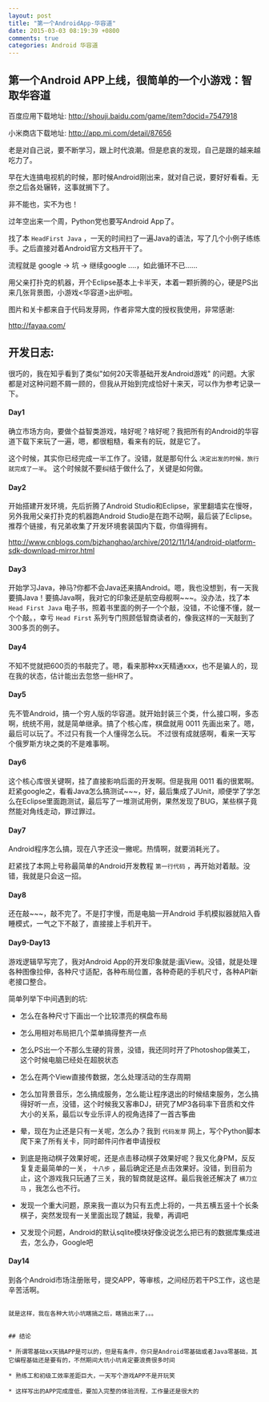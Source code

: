 ```yaml
---
layout: post
title: "第一个AndroidApp-华容道"
date: 2015-03-03 08:19:39 +0800
comments: true
categories: Android 华容道
---
```


## 第一个Android APP上线，很简单的一个小游戏：智取华容道

百度应用下载地址:
http://shouji.baidu.com/game/item?docid=7547918

小米商店下载地址:
http://app.mi.com/detail/87656


老是对自己说，要不断学习，跟上时代浪潮。但是悲哀的发现，自己是跟的越来越吃力了。

早在大连搞电视机的时候，那时候Android刚出来，就对自己说，要好好看看。无奈之后各处辗转，这事就搁下了。

非不能也，实不为也！

过年空出来一个周，Python党也要写Android App了。

找了本 `HeadFirst Java` ，一天的时间扫了一遍Java的语法，写了几个小例子练练手。之后直接对着Android官方文档开干了。

流程就是 google -> 坑 -> 继续google ....，如此循环不已......

用父亲打扑克的机器，开个Eclipse基本上卡半天，本着一颗折腾的心，硬是PS出来几张背景图，小游戏<华容道>出炉啦。

图片和关卡都来自于代码发芽网，作者非常大度的授权我使用，非常感谢:

http://fayaa.com/


## 开发日志:

很巧的，我在知乎看到了类似"如何20天零基础开发Android游戏" 的问题。大家都是对这种问题不屑一顾的，但我从开始到完成恰好十来天，可以作为参考记录一下。

#### Day1

确立市场方向，要做个益智类游戏，啥好呢？啥好呢？我把所有的Android的华容道下载下来玩了一遍，嗯，都很粗糙，看来有的玩，就是它了。

这个时候，其实你已经完成一半工作了。没错，就是那句什么 `决定出发的时候，旅行就完成了一半`。 这个时候就不要纠结于做什么了，关键是如何做。


#### Day2

开始搭建开发环境，先后折腾了Android Studio和Eclipse，家里翻墙实在慢呀，另外我用父亲打扑克的机器跑Android Studio是在跑不动啊，最后装了Eclipse。推荐个链接，有兄弟收集了开发环境套装国内下载，你值得拥有。

http://www.cnblogs.com/bjzhanghao/archive/2012/11/14/android-platform-sdk-download-mirror.html

#### Day3

开始学习Java，神马?你都不会Java还来搞Android。嗯，我也没想到，有一天我要搞Java！要搞Java啊，我对它的印象还是航空母舰啊~~~。没办法，找了本 `Head First Java` 电子书，照着书里面的例子一个个敲，没错，不论懂不懂，就一个个敲。，幸亏 `Head First` 系列专门照顾低智商读者的，像我这样的一天敲到了300多页的例子。

#### Day4

不知不觉就把600页的书敲完了。嗯，看来那种xx天精通xxx，也不是骗人的，现在我的状态，估计能出去忽悠一些HR了。

#### Day5

先不管Android，搞一个穷人版的华容道。就开始封装三个类，什么接口啊，多态啊，统统不用，就是简单继承。搞了个核心库，棋盘就用 0011 先画出来了。嗯，最后可以玩了。不过只有我一个人懂得怎么玩。 不过很有成就感啊，看来一天写个俄罗斯方块之类的不是难事啊。

#### Day6

这个核心库很关键啊，挂了直接影响后面的开发啊。但是我用 0011 看的很累啊。赶紧google之，看看Java怎么搞测试~~~，好，最后集成了JUnit，顺便学了学怎么在Eclipse里面跑测试，最后写了一堆测试用例，果然发现了BUG，某些棋子竟然能对角线走动，罪过罪过。

#### Day7

Android程序怎么搞，现在八字还没一撇呢。热情啊，就要消耗光了。

赶紧找了本网上号称最简单的Android开发教程 `第一行代码` ，再开始对着敲。没错，我就是只会这一招。

#### Day8

还在敲~~~，敲不完了。不是打字慢，而是电脑一开Android 手机模拟器就陷入昏睡模式，一气之下不敲了，直接接上手机开干。

#### Day9-Day13

游戏逻辑早写完了，我对Android App的开发印象就是:画View。没错，就是处理各种图像拉伸，各种尺寸适配，各种布局位置，各种奇葩的手机尺寸，各种API新老接口整合。

简单列举下中间遇到的坑:

* 怎么在各种尺寸下画出一个比较漂亮的棋盘布局

* 怎么用相对布局把几个菜单搞得整齐一点

* 怎么PS出一个不那么生硬的背景，没错，我还同时开了Photoshop做美工，这个时候电脑已经处在超脱状态

* 怎么在两个View直接传数据，怎么处理活动的生存周期

* 怎么加背景音乐，怎么搞成服务，怎么能让程序退出的时候结束服务，怎么搞得好听一点，没错，这个时候我又客串DJ，研究了MP3各码率下音质和文件大小的关系，最后以专业乐评人的视角选择了一首古筝曲

* 晕，现在为止还是只有一关呢，怎么办？我到 `代码发芽` 网上，写个Python脚本爬下来了所有关卡，同时邮件问作者申请授权

* 到底是拖动棋子效果好呢，还是点击移动棋子效果好呢？我又化身PM，反反复复走最简单的一关， `十八步` ，最后确定还是点击效果好。没错，到目前为止，这个游戏我只玩通了三关，我的智商就是这样。最后我爸还解决了 `横刀立马` ，我怎么也不行。

* 发现一个重大问题，原来我一直以为只有五虎上将的，一共五横五竖十个长条棋子，突然发现有一关里面出现了魏延，我晕，再调吧

* 又发现个问题，Android的默认sqlite模块好像没说怎么把已有的数据库集成进去，怎么办，Google吧

#### Day14

到各个Android市场注册账号，提交APP，等审核，之间经历若干PS工作，这也是辛苦活啊。

~~~~~

就是这样，我在各种大坑小坑瞎搞之后，瞎搞出来了。。。


## 结论

* 所谓零基础xx天搞APP是可以的，但是有条件，你只是Android零基础或者Java零基础，其它编程基础还是要有的，不然期间大坑小坑肯定要浪费很多时间

* 熟练工和初级工效率差距巨大，一天写个游戏APP不是开玩笑

* 这样写出的APP完成度低，要加入完整的体验流程，工作量还是很大的
